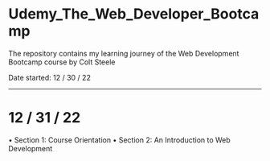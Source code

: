 # Udemy_The_Web_Developer_Bootcamp
  The repository contains my learning journey of the Web Development Bootcamp course by Colt Steele

Date started: 12 / 30 / 22
__________________________
# 12 / 31 / 22
• Section 1: Course Orientation
• Section 2: An Introduction to Web Development